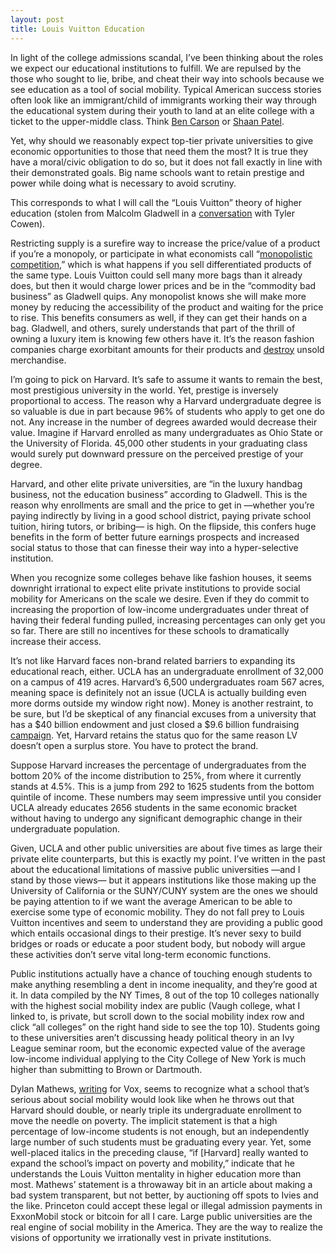 ```yaml
---
layout: post
title: Louis Vuitton Education
---
```



In light of the college admissions scandal, I’ve been thinking about the roles we expect our educational institutions to fulfill. We are repulsed by the those who sought to lie, bribe, and cheat their way into schools because we see education as a tool of social mobility. Typical American success stories often look like an immigrant/child of immigrants working their way through the educational system during their youth to land at an elite college with a ticket to the upper-middle class. Think [Ben Carson](https://en.wikipedia.org/wiki/Ben_Carson#Early_life_and_education) or [Shaan Patel](https://prepexpert.com/about/).

Yet, why should we reasonably expect top-tier private universities to give economic opportunities to those that need them the most? It is true they have a moral/civic obligation to do so, but it does not fall exactly in line with their demonstrated goals. Big name schools want to retain prestige and power while doing what is necessary to avoid scrutiny.

This corresponds to what I will call the “Louis Vuitton” theory of higher education (stolen from Malcolm Gladwell in a [conversation](https://medium.com/conversations-with-tyler/malcolm-gladwell-podcast-outliers-tyler-cowen-3abdf99068ee) with Tyler Cowen).


Restricting supply is a surefire way to increase the price/value of a product if you’re a monopoly, or participate in what economists call “[monopolistic competition,](https://en.wikipedia.org/wiki/Monopolistic_competition)” which is what happens if you sell differentiated products of the same type. Louis Vuitton could sell many more bags than it already does, but then it would charge lower prices and be in the “commodity bad business” as Gladwell quips. Any monopolist knows she will make more money by reducing the accessibility of the product and waiting for the price to rise. This benefits consumers as well, if they can get their hands on a bag. Gladwell, and others, surely understands that part of the thrill of owning a luxury item is knowing few others have it. It’s the reason fashion companies charge exorbitant amounts for their products and [destroy](https://qz.com/1284838/why-richemont-is-destroying-unsold-cartier-and-piaget-watches/) unsold merchandise.


I’m going to pick on Harvard. It’s safe to assume it wants to remain the best, most prestigious university in the world. Yet, prestige is inversely proportional to access. The reason why a Harvard undergraduate degree is so valuable is due in part because 96% of students who apply to get one do not. Any increase in the number of degrees awarded would decrease their value. Imagine if Harvard enrolled as many undergraduates as Ohio State or the University of Florida. 45,000 other students in your graduating class would surely put downward pressure on the perceived prestige of your degree.

Harvard, and other elite private universities, are “in the luxury handbag business, not the education business” according to Gladwell. This is the reason why enrollments are small and the price to get in —whether you’re paying indirectly by living in a good school district, paying private school tuition, hiring tutors, or bribing— is high. On the flipside, this confers huge benefits in the form of better future earnings prospects and increased social status to those that can finesse their way into a hyper-selective institution.

When you recognize some colleges behave like fashion houses, it seems downright irrational to expect elite private institutions to provide social mobility for Americans on the scale we desire. Even if they do commit to increasing the proportion of low-income undergraduates under threat of having their federal funding pulled, increasing percentages can only get you so far. There are still no incentives for these schools to dramatically increase their access.

It’s not like Harvard faces non-brand related barriers to expanding its educational reach, either. UCLA has an undergraduate enrollment of 32,000 on a campus of 419 acres. Harvard’s 6,500 undergraduates roam 567 acres, meaning space is definitely not an issue (UCLA is actually building even more dorms outside my window right now). Money is another restraint, to be sure, but I’d be skeptical of any financial excuses from a university that has a $40 billion endowment and just closed a $9.6 billion fundraising [campaign](https://qz.com/1284838/why-richemont-is-destroying-unsold-cartier-and-piaget-watches/). Yet, Harvard retains the status quo for the same reason LV doesn’t open a surplus store. You have to protect the brand.

Suppose Harvard increases the percentage of undergraduates from the bottom 20% of the income distribution to 25%, from where it currently stands at 4.5%. This is a jump from 292 to 1625 students from the bottom quintile of income. These numbers may seem impressive until you consider UCLA already educates 2656 students in the same economic bracket without having to undergo any significant demographic change in their undergraduate population.

Given, UCLA and other public universities are about five times as large their private elite counterparts, but this is exactly my point. I’ve written in the past about the educational limitations of massive public universities —and I stand by those views— but it appears institutions like those making up the University of California or the SUNY/CUNY system are the ones we should be paying attention to if we want the average American to be able to exercise some type of economic mobility. They do not fall prey to Louis Vuitton incentives and seem to understand they are providing a public good which entails occasional dings to their prestige. It’s never sexy to build bridges or roads or educate a poor student body, but nobody will argue these activities don’t serve vital long-term economic functions.

Public institutions actually have a chance of touching enough students to make anything resembling a dent in income inequality, and they’re good at it. In data compiled by the NY Times, 8 out of the top 10 colleges nationally with the highest social mobility index are public (Vaugh college, what I linked to, is private, but scroll down to the social mobility index row and click “all colleges” on the right hand side to see the top 10). Students going to these universities aren’t discussing heady political theory in an Ivy League seminar room, but the economic expected value of the average low-income individual applying to the City College of New York is much higher than submitting to Brown or Dartmouth.  

Dylan Mathews, [writing](https://www.vox.com/2019/4/1/18277492/college-admissions-scandal-harvard-poor-students) for Vox, seems to recognize what a school that’s serious about social mobility would look like when he throws out that Harvard should double, or nearly triple its undergraduate enrollment to move the needle on poverty. The implicit statement is that a high percentage of low-income students is not enough, but an independently large number of such students must be graduating every year. Yet, some well-placed italics in the preceding clause, “if [Harvard] really wanted to expand the school’s impact on poverty and mobility,” indicate that he understands the Louis Vuitton mentality in higher education more than most. Mathews’ statement is a throwaway bit in an article about making a bad system transparent, but not better, by auctioning off spots to Ivies and the like. Princeton could accept these legal or illegal admission payments in ExxonMobil stock or bitcoin for all I care. Large public universities are the real engine of social mobility in the America. They are the way to realize the visions of opportunity we irrationally vest in private institutions.
